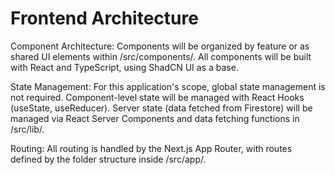 # Frontend Architecture
Component Architecture: Components will be organized by feature or as shared UI elements within /src/components/. All components will be built with React and TypeScript, using ShadCN UI as a base.

State Management: For this application's scope, global state management is not required. Component-level state will be managed with React Hooks (useState, useReducer). Server state (data fetched from Firestore) will be managed via React Server Components and data fetching functions in /src/lib/.

Routing: All routing is handled by the Next.js App Router, with routes defined by the folder structure inside /src/app/.